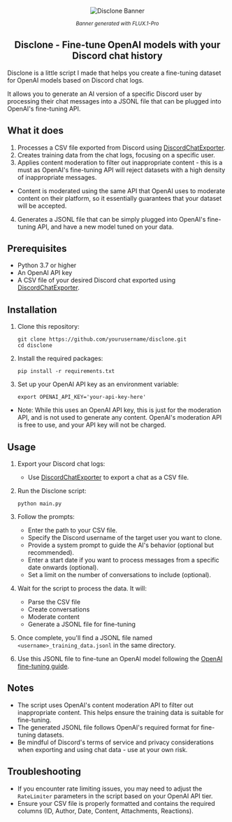 <p align="center">
  <img src="https://cdn.fl1nt.dev/GAGE1/ReDIZUKO73.jpg/raw" alt="Disclone Banner">
</p>
<p align="center"><small><i>Banner generated with FLUX.1-Pro</i></small></p>

<h2 align="center">Disclone - Fine-tune OpenAI models with your Discord chat history</h2>

Disclone is a little script I made that helps you create a fine-tuning dataset for OpenAI models based on Discord chat logs.

It allows you to generate an AI version of a specific Discord user by processing their chat messages into a JSONL file that can be plugged into OpenAI's fine-tuning API.

## What it does

1. Processes a CSV file exported from Discord using [DiscordChatExporter](https://github.com/Tyrrrz/DiscordChatExporter).
2. Creates training data from the chat logs, focusing on a specific user.
3. Applies content moderation to filter out inappropriate content - this is a must as OpenAI's fine-tuning API will reject datasets with a high density of inappropriate messages.
 - Content is moderated using the same API that OpenAI uses to moderate content on their platform, so it essentially guarantees that your dataset will be accepted.
4. Generates a JSONL file that can be simply plugged into OpenAI's fine-tuning API, and have a new model tuned on your data.

## Prerequisites

- Python 3.7 or higher
- An OpenAI API key
- A CSV file of your desired Discord chat exported using [DiscordChatExporter](https://github.com/Tyrrrz/DiscordChatExporter).

## Installation

1. Clone this repository:
   ```
   git clone https://github.com/yourusername/disclone.git
   cd disclone
   ```

2. Install the required packages:
   ```
   pip install -r requirements.txt
   ```

3. Set up your OpenAI API key as an environment variable:
   ```
   export OPENAI_API_KEY='your-api-key-here'
   ```
 - Note: While this uses an OpenAI API key, this is just for the moderation API, and is not used to generate any content. OpenAI's moderation API is free to use, and your API key will not be charged.

## Usage

1. Export your Discord chat logs:
   - Use [DiscordChatExporter](https://github.com/Tyrrrz/DiscordChatExporter) to export a chat as a CSV file.

2. Run the Disclone script:
   ```
   python main.py
   ```

3. Follow the prompts:
   - Enter the path to your CSV file.
   - Specify the Discord username of the target user you want to clone.
   - Provide a system prompt to guide the AI's behavior (optional but recommended).
   - Enter a start date if you want to process messages from a specific date onwards (optional).
   - Set a limit on the number of conversations to include (optional).

4. Wait for the script to process the data. It will:
   - Parse the CSV file
   - Create conversations
   - Moderate content
   - Generate a JSONL file for fine-tuning

5. Once complete, you'll find a JSONL file named `<username>_training_data.jsonl` in the same directory.

6. Use this JSONL file to fine-tune an OpenAI model following the [OpenAI fine-tuning guide](https://platform.openai.com/docs/guides/fine-tuning).

## Notes

- The script uses OpenAI's content moderation API to filter out inappropriate content. This helps ensure the training data is suitable for fine-tuning.
- The generated JSONL file follows OpenAI's required format for fine-tuning datasets.
- Be mindful of Discord's terms of service and privacy considerations when exporting and using chat data - use at your own risk.

## Troubleshooting

- If you encounter rate limiting issues, you may need to adjust the `RateLimiter` parameters in the script based on your OpenAI API tier.
- Ensure your CSV file is properly formatted and contains the required columns (ID, Author, Date, Content, Attachments, Reactions).
